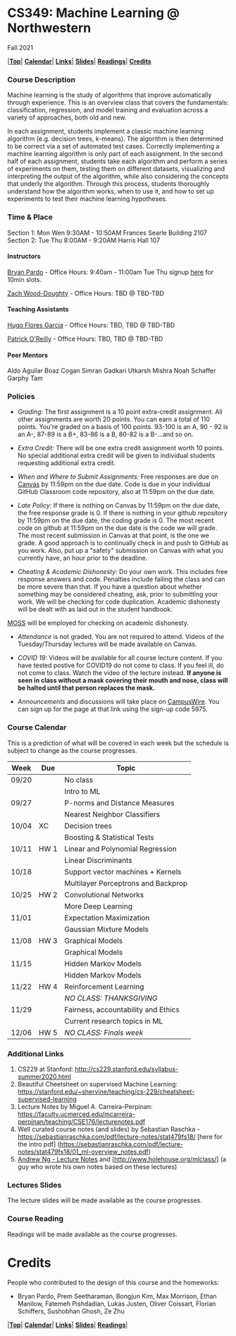 <a name="top"></a>
# CS349: Machine Learning @ Northwestern
Fall 2021  

|[**Top**](#top)|  [**Calendar**](#calendar)| [**Links**](#links)| [**Slides**](#slides)|  [**Readings**](#readings)| [**Credits**](#credits)

### Course Description
Machine learning is the study of algorithms that improve automatically through experience. This is an overview class that covers the fundamentals: classification, regression, and model training and evaluation across a variety of approaches, both old and new.

In each assignment, students implement a classic machine learning algorithm (e.g. decision trees, k-means). The algorithm is then determined to be correct via a set of automated test cases. Correctly implementing a machine learning algorithm is only part of each assignment. In the second half of each assignment, students take each algorithm and perform a series of experiments on them, testing them on different datasets, visualizing and interpreting the output of the algorithm, while also considering the concepts that underly the algorithm. Through this process, students thoroughly understand how the algorithm works, when to use it, and how to set up experiments to test their machine learning hypotheses.

### Time & Place 
Section 1: Mon Wen 9:30AM - 10:50AM Frances Searle Building 2107
Section 2: Tue Thu 8:00AM - 9:20AM  Harris Hall 107

#### Instructors  
[Bryan Pardo](https://bryan-pardo.github.io) - Office Hours:  9:40am - 11:00am Tue Thu 
signup [here](https://bryan-pardo-office-hours.youcanbook.me/) for 10min slots. 

[Zach Wood-Doughty](https://zachwd.com) - Office Hours:  TBD @ TBD-TBD 

#### Teaching Assistants  
[Hugo Flores Garcia](https://hugofloresgarcia.github.io) - Office Hours:  TBD, TBD @ TBD-TBD 

[Patrick O'Reilly](https://interactiveaudiolab.github.io/people-current/7_patrick-oreilly.html) - Office Hours:  TBD, TBD @ TBD-TBD 

#### Peer Mentors 
Aldo Aguilar
Boaz Cogan
Simran Gadkari
Utkarsh Mishra
Noah Schaffer
Garphy Tam


### Policies 
* *Grading:* The first assignment is a 10 point extra-credit assignment. All other assignments are worth 20 points.  You can earn a total of 110 points. You're graded on a basis of 100 points. 93-100 is an A, 90 - 92 is an A-, 87-89 is a B+, 83-86 is a B, 80-82 is a B-...and so on.

* *Extra Credit:* There will be one extra credit assignment worth 10 points. No special additional extra credit will be given to individual students requesting additional extra credit. 

* *When and Where to Submit Assignments:*  Free responses are due on [Canvas](http://www.it.northwestern.edu/education/login.html) 
by 11:59pm on the due date.  Code is due in your individual GitHub Classroom code repository, also at 11:59pm on the due date. 

* *Late Policy:*  If there is nothing on Canvas by 11:59pm on the due date, the free response grade is 0. If there is nothing in your github repository by 11:59pm on the due date, the coding grade is 0. The most recent code on github at 11:59pm on the due date is the code we will grade. The most recent submission in Canvas at that point, is the one we grade. A good approach is to continually check in and push to GitHub as you work. Also, put up a "safety" submission on Canvas with what you currently have, an hour prior to the deadline. 

* *Cheating & Academic Dishonesty:* Do your own work. This includes free response answers and code. Penalties include failing the class and can be more severe than that. If you have a question about whether something may be considered cheating, ask, prior to submitting your work. We will be checking for code duplication. Academic dishonesty will be dealt with as laid out in the student handbook.

[MOSS](https://theory.stanford.edu/~aiken/moss/) will be employed for checking on academic dishonesty.

* *Attendance* is not graded. You are not required to attend. Videos of the Tuesday/Thursday lectures will be made available on Canvas. 

* *COVID 19:* Videos will be available for all course lecture content. If you have tested postive for COVID19 do not come to class. If you feel ill, do not come to class. Watch the video of the lecture instead. **If anyone is seen in class without a mask covering their mouth and nose, class will be halted until that person replaces the mask.** 

* *Announcements* and discussions will take place on [CampusWire](https://campuswire.com/p/GBC330FBB). You can sign up for the page at that link using the sign-up code 5975.

<a name="calendar"></a>
### Course Calendar

This is a prediction of what will be covered in each week but the schedule is subject to change as the course progresses.

| Week  | Due    | Topic                                | 
|-------|--------|--------------------------------------|
| 09/20 |        | No class                             |       
|       |        | Intro to ML                          |     
| 09/27 |        | P-norms and Distance Measures        | 
|       |        | Nearest Neighbor Classifiers         |    
| 10/04 | XC     | Decision trees                       | 
|       |        | Boosting & Statistical Tests         |   
| 10/11 | HW 1   | Linear and Polynomial Regression     | 
|       |        | Linear Discriminants                 |  
| 10/18 |        | Support vector machines + Kernels    | 
|       |        | Multilayer Perceptrons and Backprop  |  
| 10/25 | HW 2   | Convolutional Networks               | 
|       |        | More Deep Learning                   |  
| 11/01 |        | Expectation Maximization             | 
|       |        | Gaussian Mixture Models              |   
| 11/08 | HW 3   | Graphical Models                     | 
|       |        | Graphical Models                     |  
| 11/15 |        | Hidden Markov Models                 | 
|       |        | Hidden Markov Models                 |   
| 11/22 | HW 4   | Reinforcement Learning               | 
|       |        | *NO CLASS: THANKSGIVING*             |   
| 11/29 |        | Fairness, accountability and Ethics  |   
|       |        | Current research topics in ML        | 
| 12/06 | HW 5   | *NO CLASS: Finals week*              | 


<a name="links"></a> 
### Additional Links 

1. CS229 at Stanford: http://cs229.stanford.edu/syllabus-summer2020.html
2. Beautiful Cheetsheet on supervised Machine Learning: https://stanford.edu/~shervine/teaching/cs-229/cheatsheet-supervised-learning
3. Lecture Notes by Miguel A. Carreira-Perpinan: https://faculty.ucmerced.edu/mcarreira-perpinan/teaching/CSE176/lecturenotes.pdf
4. Well curated course notes (and slides) by Sebastian Raschka - https://sebastianraschka.com/pdf/lecture-notes/stat479fs18/ [here for the intro pdf] (https://sebastianraschka.com/pdf/lecture-notes/stat479fs18/01_ml-overview_notes.pdf)
5. [Andrew Ng - Lecture Notes](https://sgfin.github.io/files/notes/CS229_Lecture_Notes.pdf) and [http://www.holehouse.org/mlclass/] (a guy who wrote his own notes based on these lectures)

<a name="slides"></a>
### Lectures Slides

The lecture slides will be made available as the course progresses.


<a name="readings"></a>
### Course Reading 

Readings will be made available as the course progresses.

# Credits
People who contributed to the design of this course and the homeworks:

- Bryan Pardo, Prem Seetharaman, Bongjun Kim, Max Morrison, Ethan Manilow, Fatemeh Pishdadian, Lukas Justen, Oliver Coissart, Florian Schiffers, Sushobhan Ghosh, Ze Zhu


|[**Top**](#top)|  [**Calendar**](#calendar)| [**Links**](#links)| [**Slides**](#slides)|  [**Readings**](#readings)|

